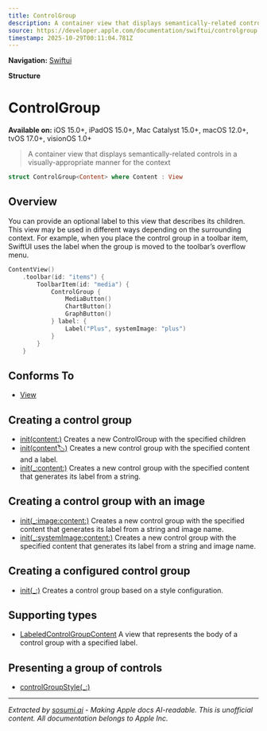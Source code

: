 ```yaml
---
title: ControlGroup
description: A container view that displays semantically-related controls in a visually-appropriate manner for the context
source: https://developer.apple.com/documentation/swiftui/controlgroup
timestamp: 2025-10-29T00:11:04.781Z
---
```


**Navigation:** [Swiftui](/documentation/swiftui)

**Structure**

# ControlGroup

**Available on:** iOS 15.0+, iPadOS 15.0+, Mac Catalyst 15.0+, macOS 12.0+, tvOS 17.0+, visionOS 1.0+

> A container view that displays semantically-related controls in a visually-appropriate manner for the context

```swift
struct ControlGroup<Content> where Content : View
```

## Overview

You can provide an optional label to this view that describes its children. This view may be used in different ways depending on the surrounding context. For example, when you place the control group in a toolbar item, SwiftUI uses the label when the group is moved to the toolbar’s overflow menu.

```swift
ContentView()
    .toolbar(id: "items") {
        ToolbarItem(id: "media") {
            ControlGroup {
                MediaButton()
                ChartButton()
                GraphButton()
            } label: {
                Label("Plus", systemImage: "plus")
            }
        }
    }
```

## Conforms To

- [View](/documentation/swiftui/view)

## Creating a control group

- [init(content:)](/documentation/swiftui/controlgroup/init(content:)) Creates a new ControlGroup with the specified children
- [init(content:label:)](/documentation/swiftui/controlgroup/init(content:label:)) Creates a new control group with the specified content and a label.
- [init(_:content:)](/documentation/swiftui/controlgroup/init(_:content:)) Creates a new control group with the specified content that generates its label from a string.

## Creating a control group with an image

- [init(_:image:content:)](/documentation/swiftui/controlgroup/init(_:image:content:)) Creates a new control group with the specified content that generates its label from a string and image name.
- [init(_:systemImage:content:)](/documentation/swiftui/controlgroup/init(_:systemimage:content:)) Creates a new control group with the specified content that generates its label from a string and image name.

## Creating a configured control group

- [init(_:)](/documentation/swiftui/controlgroup/init(_:)) Creates a control group based on a style configuration.

## Supporting types

- [LabeledControlGroupContent](/documentation/swiftui/labeledcontrolgroupcontent) A view that represents the body of a control group with a specified label.

## Presenting a group of controls

- [controlGroupStyle(_:)](/documentation/swiftui/view/controlgroupstyle(_:))

---

*Extracted by [sosumi.ai](https://sosumi.ai) - Making Apple docs AI-readable.*
*This is unofficial content. All documentation belongs to Apple Inc.*
